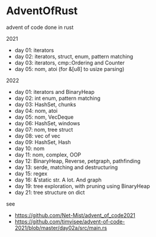 # AdventOfRust

advent of code done in rust

2021
* day 01: iterators
* day 02: iterators, struct, enum, pattern matching
* day 03: iterators, cmp::Ordering and Counter
* day 05: nom, atoi (for &[u8] to usize parsing)

2022
* day 01: iterators and BinaryHeap
* day 02: int enum, pattern matching
* day 03: HashSet, chunks
* day 04: nom, atoi
* day 05: nom, VecDeque
* day 06: HashSet, windows
* day 07: nom, tree struct
* day 08: vec of vec
* day 09: HashSet, Hash
* day 10: nom
* day 11: nom, complex, OOP
* day 12: BinaryHeap, Reverse, petgraph, pathfinding
* day 13: serde, matching and destructuring
* day 15: regex
* day 16: &'static str. A lot. And graph
* day 19: tree exploration, with pruning using BinaryHeap
* day 21: tree structure on dict

see
* https://github.com/Net-Mist/advent_of_code2021
* https://github.com/timvisee/advent-of-code-2021/blob/master/day02a/src/main.rs



